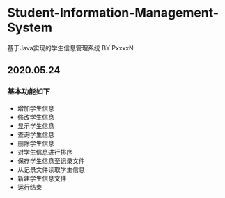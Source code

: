 # Student-Information-Management-System
 基于Java实现的学生信息管理系统 BY PxxxxN

## 2020.05.24
### 基本功能如下
- 增加学生信息 
- 修改学生信息 
- 显示学生信息 
- 查询学生信息 
- 删除学生信息 
- 对学生信息进行排序 
- 保存学生信息至记录文件 
- 从记录文件读取学生信息 
- 新建学生信息文件 
- 运行结束 
